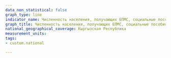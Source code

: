 ```yaml
---
data_non_statistical: false
graph_type: line
indicator_name: Численность населения, получающих ЕПМС, социальные пособия и пенсии, человек. 
graph_title: Численность населения, получающих ЕПМС, социальные пособия и пенсии, человек. 
national_geographical_coverage: Кыргызская Республика
measurement_units:
tags:
- custom.national

---
```

